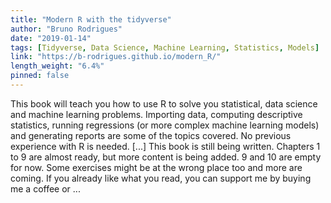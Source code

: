 ```yaml
---
title: "Modern R with the tidyverse"
author: "Bruno Rodrigues"
date: "2019-01-14"
tags: [Tidyverse, Data Science, Machine Learning, Statistics, Models]
link: "https://b-rodrigues.github.io/modern_R/"
length_weight: "6.4%"
pinned: false
---
```


This book will teach you how to use R to solve you statistical, data science and machine learning problems. Importing data, computing descriptive statistics, running regressions (or more complex machine learning models) and generating reports are some of the topics covered. No previous experience with R is needed. [...] This book is still being written. Chapters 1 to 9 are almost ready, but more content is being added.
9 and 10 are empty for now. Some exercises might be at the wrong place too and more are coming. If you already like what you read, you can support
me by buying me a coffee
or ...
